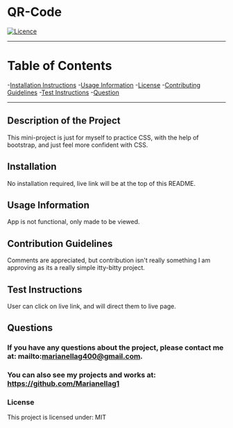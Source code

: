 # QR-Code

[![Licence](http://img.shields.io/badge/License-MIT-yellow.svg)](https://opensource.org/licenses/MIT)

---


# **Table of Contents**

-[Installation Instructions](#installation)
-[Usage Information](#usage-information)
-[License](#license)
-[Contributing Guidelines](#contribution-guidelines)
-[Test Instructions](#test-instructions)
-[Question](#questions)


---

## **Description of the Project**
This mini-project is just for myself to practice CSS, with the help of bootstrap, and just feel more confident with CSS.



## **Installation**
No installation required, live link will be at the top of this README.



## **Usage Information**
App is not functional, only made to be viewed.



## **Contribution Guidelines**
Comments are appreciated, but contribution isn't really something I am approving as its a really simple itty-bitty project.



## **Test Instructions**
User can click on live link, and will direct them to live page.



## **Questions**
### If you have any questions about the project, please contact me at: mailto:marianellag400@gmail.com. 
### You can also see my projects and works at: https://github.com/Marianellag1



### **License**
This project is licensed under:
    MIT



